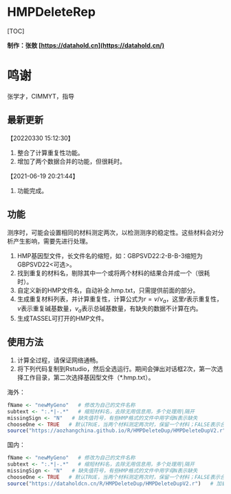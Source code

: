 # HMPDeleteRep

[TOC]

**制作：张敖 [https://datahold.cn](https://datahold.cn/)** 

# 鸣谢

张学才，CIMMYT，指导

## 最新更新

【20220330 15:12:30】

1. 整合了计算重复性功能。
2. 增加了两个数据合并的功能，但很耗时。

【2021-06-19 20:21:44】

1. 功能完成。

## 功能

测序时，可能会设置相同的材料测定两次，以检测测序的稳定性。这些材料会对分析产生影响，需要先进行处理。

1. HMP基因型文件，长文件名的缩短，如：GBPSVD22:2-B-B-3缩短为GBPSVD22<可选>。
2. 找到重复的材料名，剔除其中一个或将两个材料的结果合并成一个（很耗时）。
3. 自定义新的HMP文件名，自动补全.hmp.txt，只需提供前面的部分。
4. 生成重复材料列表，并计算重复性，计算公式为$r=v/v_{a}$，这里$r$表示重复性，$v$表示重复碱基数量，$v_a$表示总碱基数量，有缺失的数据不计算在内。
5. 生成TASSEL可打开的HMP文件。

## 使用方法

1. 计算全过程，请保证网络通畅。
2. 将下列代码复制到Rstudio，然后全选运行。期间会弹出对话框2次，第一次选择工作目录，第二次选择基因型文件（*.hmp.txt）。

海外：

```R
fName <- "newMyGeno"   # 修改为自己的文件名称
subtext <- ":.*|-.*"   # 缩短材料名，去除无用信息用，多个处理用|隔开
missingSign <- "N"   # 缺失值符号，有些HMP格式的文件中用字母N表示缺失
chooseOne <- TRUE   # 默认TRUE，当两个材料测定两次时，保留一个材料；FALSE表示合并两次测定，但会消耗很长的时间。
source("https://aozhangchina.github.io/R/HMPDeleteDup/HMPDeleteDupV2.r")   # 加载程序文件，需要联网
```

国内：

```R
fName <- "newMyGeno"   # 修改为自己的文件名称
subtext <- ":.*|-.*"   # 缩短材料名，去除无用信息用，多个处理用|隔开
missingSign <- "N"   # 缺失值符号，有些HMP格式的文件中用字母N表示缺失
chooseOne <- TRUE   # 默认TRUE，当两个材料测定两次时，保留一个材料；FALSE表示合并两次测定，但会消耗很长的时间。
source("https://dataholdcn.cn/R/HMPDeleteDup/HMPDeleteDupV2.r")   # 加载程序文件，需要联网
```

